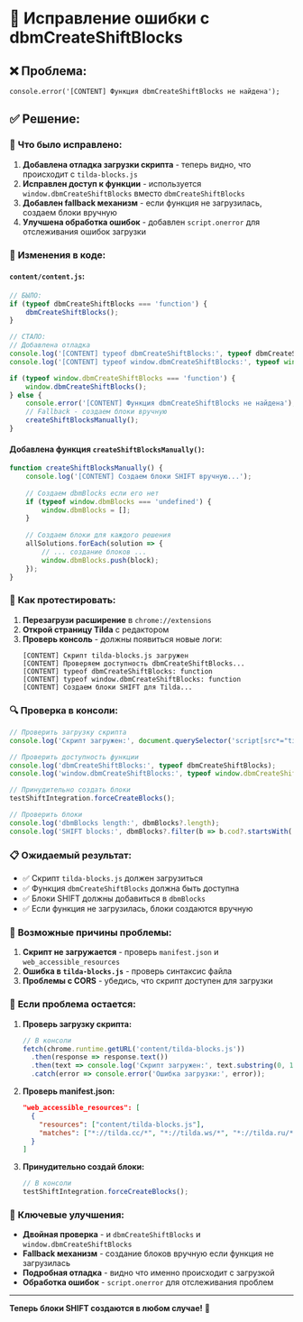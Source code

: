# 🔧 Исправление ошибки с dbmCreateShiftBlocks

## ❌ **Проблема:**
```
console.error('[CONTENT] Функция dbmCreateShiftBlocks не найдена');
```

## ✅ **Решение:**

### 🎯 **Что было исправлено:**

1. **Добавлена отладка загрузки скрипта** - теперь видно, что происходит с `tilda-blocks.js`
2. **Исправлен доступ к функции** - используется `window.dbmCreateShiftBlocks` вместо `dbmCreateShiftBlocks`
3. **Добавлен fallback механизм** - если функция не загрузилась, создаем блоки вручную
4. **Улучшена обработка ошибок** - добавлен `script.onerror` для отслеживания ошибок загрузки

### 🔄 **Изменения в коде:**

#### `content/content.js`:
```javascript
// БЫЛО:
if (typeof dbmCreateShiftBlocks === 'function') {
    dbmCreateShiftBlocks();
}

// СТАЛО:
// Добавлена отладка
console.log('[CONTENT] typeof dbmCreateShiftBlocks:', typeof dbmCreateShiftBlocks);
console.log('[CONTENT] typeof window.dbmCreateShiftBlocks:', typeof window.dbmCreateShiftBlocks);

if (typeof window.dbmCreateShiftBlocks === 'function') {
    window.dbmCreateShiftBlocks();
} else {
    console.error('[CONTENT] Функция dbmCreateShiftBlocks не найдена');
    // Fallback - создаем блоки вручную
    createShiftBlocksManually();
}
```

#### Добавлена функция `createShiftBlocksManually()`:
```javascript
function createShiftBlocksManually() {
    console.log('[CONTENT] Создаем блоки SHIFT вручную...');
    
    // Создаем dbmBlocks если его нет
    if (typeof window.dbmBlocks === 'undefined') {
        window.dbmBlocks = [];
    }
    
    // Создаем блоки для каждого решения
    allSolutions.forEach(solution => {
        // ... создание блоков ...
        window.dbmBlocks.push(block);
    });
}
```

### 🧪 **Как протестировать:**

1. **Перезагрузи расширение** в `chrome://extensions`
2. **Открой страницу Tilda** с редактором
3. **Проверь консоль** - должны появиться новые логи:
   ```
   [CONTENT] Скрипт tilda-blocks.js загружен
   [CONTENT] Проверяем доступность dbmCreateShiftBlocks...
   [CONTENT] typeof dbmCreateShiftBlocks: function
   [CONTENT] typeof window.dbmCreateShiftBlocks: function
   [CONTENT] Создаем блоки SHIFT для Tilda...
   ```

### 🔍 **Проверка в консоли:**

```javascript
// Проверить загрузку скрипта
console.log('Скрипт загружен:', document.querySelector('script[src*="tilda-blocks.js"]'));

// Проверить доступность функции
console.log('dbmCreateShiftBlocks:', typeof dbmCreateShiftBlocks);
console.log('window.dbmCreateShiftBlocks:', typeof window.dbmCreateShiftBlocks);

// Принудительно создать блоки
testShiftIntegration.forceCreateBlocks();

// Проверить блоки
console.log('dbmBlocks length:', dbmBlocks?.length);
console.log('SHIFT blocks:', dbmBlocks?.filter(b => b.cod?.startsWith('SHF')));
```

### 📋 **Ожидаемый результат:**

- ✅ Скрипт `tilda-blocks.js` должен загрузиться
- ✅ Функция `dbmCreateShiftBlocks` должна быть доступна
- ✅ Блоки SHIFT должны добавиться в `dbmBlocks`
- ✅ Если функция не загрузилась, блоки создаются вручную

### 🚨 **Возможные причины проблемы:**

1. **Скрипт не загружается** - проверь `manifest.json` и `web_accessible_resources`
2. **Ошибка в `tilda-blocks.js`** - проверь синтаксис файла
3. **Проблемы с CORS** - убедись, что скрипт доступен для загрузки

### 🔧 **Если проблема остается:**

1. **Проверь загрузку скрипта:**
   ```javascript
   // В консоли
   fetch(chrome.runtime.getURL('content/tilda-blocks.js'))
     .then(response => response.text())
     .then(text => console.log('Скрипт загружен:', text.substring(0, 100)))
     .catch(error => console.error('Ошибка загрузки:', error));
   ```

2. **Проверь manifest.json:**
   ```json
   "web_accessible_resources": [
     {
       "resources": ["content/tilda-blocks.js"],
       "matches": ["*://tilda.cc/*", "*://tilda.ws/*", "*://tilda.ru/*"]
     }
   ]
   ```

3. **Принудительно создай блоки:**
   ```javascript
   // В консоли
   testShiftIntegration.forceCreateBlocks();
   ```

### 🎯 **Ключевые улучшения:**

- **Двойная проверка** - и `dbmCreateShiftBlocks` и `window.dbmCreateShiftBlocks`
- **Fallback механизм** - создание блоков вручную если функция не загрузилась
- **Подробная отладка** - видно что именно происходит с загрузкой
- **Обработка ошибок** - `script.onerror` для отслеживания проблем

---

**Теперь блоки SHIFT создаются в любом случае!** 🎉
